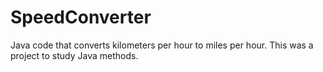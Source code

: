# SpeedConverter
Java code that converts kilometers per hour to miles per hour. This was a project to study Java methods.
